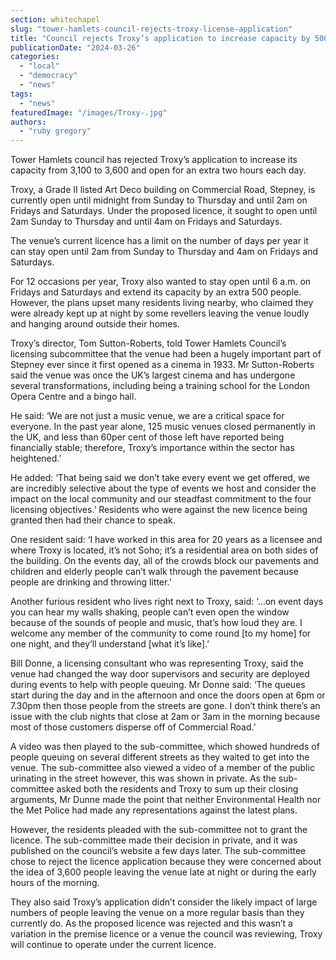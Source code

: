 ```yaml
---
section: whitechapel
slug: "tower-hamlets-council-rejects-troxy-license-application"
title: "Council rejects Troxy’s application to increase capacity by 500 people"
publicationDate: "2024-03-26"
categories: 
  - "local"
  - "democracy"
  - "news"
tags: 
  - "news"
featuredImage: "/images/Troxy-.jpg"
authors: 
  - "ruby gregory"
---
```


Tower Hamlets council has rejected Troxy’s application to increase its capacity from 3,100 to 3,600 and open for an extra two hours each day.

Troxy, a Grade II listed Art Deco building on Commercial Road, Stepney, is currently open until midnight from Sunday to Thursday and until 2am on Fridays and Saturdays. Under the proposed licence, it sought to open until 2am Sunday to Thursday and until 4am on Fridays and Saturdays. 

The venue’s current licence has a limit on the number of days per year it can stay open until 2am from Sunday to Thursday and 4am on Fridays and Saturdays.

For 12 occasions per year, Troxy also wanted to stay open until 6 a.m. on Fridays and Saturdays and extend its capacity by an extra 500 people. However, the plans upset many residents living nearby, who claimed they were already kept up at night by some revellers leaving the venue loudly and hanging around outside their homes.

Troxy’s director, Tom Sutton-Roberts, told Tower Hamlets Council’s licensing subcommittee that the venue had been a hugely important part of Stepney ever since it first opened as a cinema in 1933. Mr Sutton-Roberts said the venue was once the UK’s largest cinema and has undergone several transformations, including being a training school for the London Opera Centre and a bingo hall.

He said: ‘We are not just a music venue, we are a critical space for everyone. In the past year alone, 125 music venues closed permanently in the UK, and less than 60per cent of those left have reported being financially stable; therefore, Troxy’s importance within the sector has heightened.’

He added: ‘That being said we don’t take every event we get offered, we are incredibly selective about the type of events we host and consider the impact on the local community and our steadfast commitment to the four licensing objectives.’ Residents who were against the new licence being granted then had their chance to speak.

One resident said: ‘I have worked in this area for 20 years as a licensee and where Troxy is located, it’s not Soho; it’s a residential area on both sides of the building. On the events day, all of the crowds block our pavements and children and elderly people can’t walk through the pavement because people are drinking and throwing litter.’

Another furious resident who lives right next to Troxy, said: ‘…on event days you can hear my walls shaking, people can’t even open the window because of the sounds of people and music, that’s how loud they are. I welcome any member of the community to come round \[to my home\] for one night, and they’ll understand \[what it’s like\].’

Bill Donne, a licensing consultant who was representing Troxy, said the venue had changed the way door supervisors and security are deployed during events to help with people queuing. Mr Donne said: ‘The queues start during the day and in the afternoon and once the doors open at 6pm or 7.30pm then those people from the streets are gone. I don’t think there’s an issue with the club nights that close at 2am or 3am in the morning because most of those customers disperse off of Commercial Road.’

A video was then played to the sub-committee, which showed hundreds of people queuing on several different streets as they waited to get into the venue. The sub-committee also viewed a video of a member of the public urinating in the street however, this was shown in private. As the sub-committee asked both the residents and Troxy to sum up their closing arguments, Mr Dunne made the point that neither Environmental Health nor the Met Police had made any representations against the latest plans.

However, the residents pleaded with the sub-committee not to grant the licence. The sub-committee made their decision in private, and it was published on the council’s website a few days later. The sub-committee chose to reject the licence application because they were concerned about the idea of 3,600 people leaving the venue late at night or during the early hours of the morning.

They also said Troxy’s application didn’t consider the likely impact of large numbers of people leaving the venue on a more regular basis than they currently do. As the proposed licence was rejected and this wasn’t a variation in the premise licence or a venue the council was reviewing, Troxy will continue to operate under the current licence.
